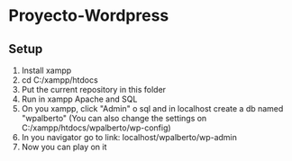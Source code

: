 # Proyecto-Wordpress
## Setup
1. Install xampp
2. cd C:/xampp/htdocs
3. Put the current repository in this folder
4. Run in xampp Apache and SQL
5. On you xampp, click "Admin" o sql and in localhost create a db named "wpalberto" (You can also change the settings on C:/xampp/htdocs/wpalberto/wp-config)
6. In you navigator go to link: localhost/wpalberto/wp-admin
7. Now you can play on it 
